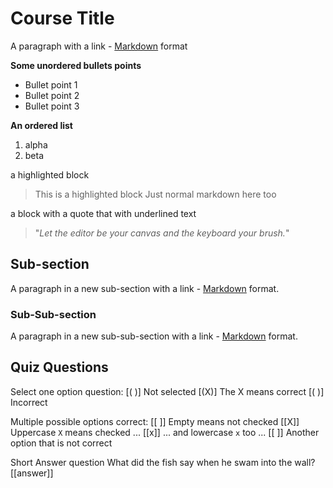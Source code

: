 <!--

author:   Aneesha Bakharia
email:    nobody@nowhere.com
version:  0.0.1
language: en
narrator: UK English Female

logo:     https://liascript.github.io/img/bg-showcase-1.jpg

comment:  Just testing some liascript markdown

-->

# Course Title

A paragraph with a link - [Markdown](https://en.wikipedia.org/wiki/Markdown) format

**Some unordered bullets points**

* Bullet point 1
* Bullet point 2
* Bullet point 3

**An ordered list**
1. alpha
2. beta

a highlighted block
> This is a highlighted block
> Just normal markdown here too

a block with a quote that with underlined text
> "_Let the editor be your canvas and the keyboard your brush._"

## Sub-section

A paragraph in a new sub-section with a link - [Markdown](https://en.wikipedia.org/wiki/Markdown) format.


### Sub-Sub-section

A paragraph in a new sub-sub-section with a link - [Markdown](https://en.wikipedia.org/wiki/Markdown) format.

## Quiz Questions

Select one option question:
[( )] Not selected
[(X)] The X means correct
[( )] Incorrect

Multiple possible options correct:
[[ ]] Empty means not checked
[[X]] Uppercase `X` means checked ...
[[x]] ... and lowercase `x` too ...
[[ ]] Another option that is not correct

Short Answer question
What did the fish say when he swam into the wall?
[[answer]]


